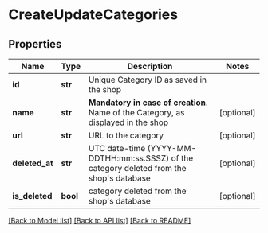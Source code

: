 # CreateUpdateCategories

## Properties
Name | Type | Description | Notes
------------ | ------------- | ------------- | -------------
**id** | **str** | Unique Category ID as saved in the shop  | 
**name** | **str** | **Mandatory in case of creation**. Name of the Category, as displayed in the shop  | [optional] 
**url** | **str** | URL to the category | [optional] 
**deleted_at** | **str** | UTC date-time (YYYY-MM-DDTHH:mm:ss.SSSZ) of the category deleted from the shop&#39;s database | [optional] 
**is_deleted** | **bool** | category deleted from the shop&#39;s database | [optional] 

[[Back to Model list]](../README.md#documentation-for-models) [[Back to API list]](../README.md#documentation-for-api-endpoints) [[Back to README]](../README.md)


